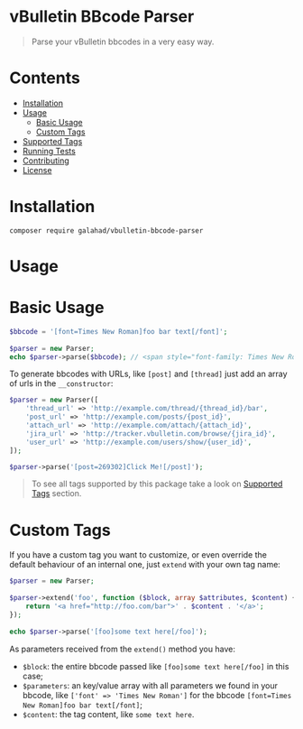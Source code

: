 # vBulletin BBcode Parser

> Parse your vBulletin bbcodes in a very easy way.

# Contents

- [Installation](#install)
- [Usage](#usage)
    - [Basic Usage](#basic-usage)
    - [Custom Tags](#custom)
- [Supported Tags](#tags)
- [Running Tests](#tests)
- [Contributing](#contrib)
- [License](#license)

# <a id="install"></a> Installation

```
composer require galahad/vbulletin-bbcode-parser
```

# <a id="usage"></a> Usage

# <a id="basic-usage"></a> Basic Usage

```php
$bbcode = '[font=Times New Roman]foo bar text[/font]';
  
$parser = new Parser;
echo $parser->parse($bbcode); // <span style="font-family: Times New Roman;">foo bar text</span>
```

To generate bbcodes with URLs, like `[post]` and `[thread]` just add an array of urls in the `__constructor`:

```php
$parser = new Parser([
    'thread_url' => 'http://example.com/thread/{thread_id}/bar',
    'post_url' => 'http://example.com/posts/{post_id}',
    'attach_url' => 'http://example.com/attach/{attach_id}',
    'jira_url' => 'http://tracker.vbulletin.com/browse/{jira_id}',
    'user_url' => 'http://example.com/users/show/{user_id}',
]);

$parser->parse('[post=269302]Click Me![/post]');
```

> To see all tags supported by this package take a look on [Supported Tags](#tags) section.

# <a id="custom"></a> Custom Tags

If you have a custom tag you want to customize, or even override the default behaviour of an internal one, just `extend` with your own tag name:

```php
$parser = new Parser;
  
$parser->extend('foo', function ($block, array $attributes, $content) {
    return '<a href="http://foo.com/bar">' . $content . '</a>';
});
  
echo $parser->parse('[foo]some text here[/foo]');
```

As parameters received from the `extend()` method you have:

- `$block`: the entire bbcode passed like `[foo]some text here[/foo]` in this case;
- `$parameters`: an key/value array with all parameters we found in your bbcode, like `['font' => 'Times New Roman']` for the bbcode `[font=Times New Roman]foo bar text[/font]`;
- `$content`: the tag content, like `some text here`.

